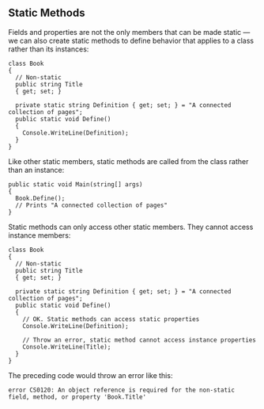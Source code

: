 ## Static Methods

Fields and properties are not the only members that can be made static — we can also create static methods to define behavior that applies to a class rather than its instances:

```
class Book
{
  // Non-static
  public string Title
  { get; set; }

  private static string Definition { get; set; } = "A connected collection of pages";
  public static void Define()
  {
    Console.WriteLine(Definition);
  }
}

```

Like other static members, static methods are called from the class rather than an instance:

```
public static void Main(string[] args)
{
  Book.Define();
  // Prints "A connected collection of pages"
}

```

Static methods can only access other static members. They cannot access instance members:

```
class Book
{
  // Non-static
  public string Title
  { get; set; }

  private static string Definition { get; set; } = "A connected collection of pages";
  public static void Define()
  {
    // OK. Static methods can access static properties
    Console.WriteLine(Definition);

    // Throw an error, static method cannot access instance properties
    Console.WriteLine(Title);
  }
}

```

The preceding code would throw an error like this:

```
error CS0120: An object reference is required for the non-static field, method, or property 'Book.Title'

```
